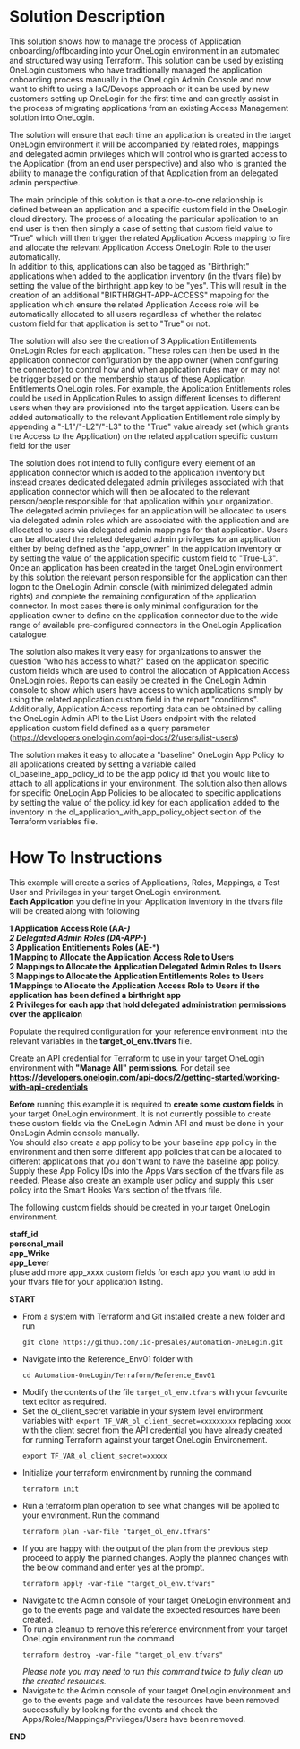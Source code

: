 # Solution Description
This solution shows how to manage the process of Application onboarding/offboarding into your OneLogin environment in an automated and structured way using Terraform. This solution can be used by existing OneLogin customers who have traditionally managed the application onboarding process manually in the OneLogin Admin Console and now want to shift to using a IaC/Devops approach or it can be used by new customers setting up OneLogin for the first time and can greatly assist in the process of migrating applications from an existing Access Management solution into OneLogin.<br>

The solution will ensure that each time an application is created in the target OneLogin environment it will be accompanied by related roles, mappings and delegated admin privileges which will control who is granted access to the Application (from an end user perspective) and also who is granted the ability to manage the configuration of that Application from an delegated admin perspective.<br>

The main principle of this solution is that a one-to-one relationship is defined between an application and a specific custom field in the OneLogin cloud directory. The process of allocating the particular application to an end user is then then simply a case of setting that custom field value to "True" which will then trigger the related Application Access mapping to fire and allocate the relevant Application Access OneLogin Role to the user automatically.<br>
In addition to this, applications can also be tagged as "Birthright" applications when added to the application inventory (in the tfvars file) by setting the value of the birthright_app key to be "yes". This will result in the creation of an additional "BIRTHRIGHT-APP-ACCESS" mapping for the application which ensure the related Application Access role will be automatically allocated to all users regardless of whether the related custom field for that application is set to "True" or not.<br>

The solution will also see the creation of 3 Application Entitlements OneLogin Roles for each application. These roles can then be used in the application connector configuration by the app owner (when configuring the connector) to control how and when application rules may or may not be trigger based on the membership status of these Application Entitlements OneLogin roles. For example, the Application Entitlements roles could be used in Application Rules to assign different licenses to different users when they are provisioned into the target application. Users can be added automatically to the relevant Application Entitlement role simply by appending a "-L1"/"-L2"/"-L3" to the "True" value already set (which grants the Access to the Application) on the related application specific custom field for the user <br>

The solution does not intend to fully configure every element of an application connector which is added to the application inventory but instead creates dedicated delegated admin privileges associated with that application connector which will then be allocated to the relevant person/people responsible for that application within your organization.<br> 
The delegated admin privileges for an application will be allocated to users via delegated admin roles which are associated with the application and are allocated to users via delegated admin mappings for that application. Users can be allocated the related delegated admin privileges for an application either by being defined as the "app_owner" in the application inventory or by setting the value of the application specific custom field to "True-L3".<br>
Once an application has been created in the target OneLogin environment by this solution the relevant person responsible for the application can then logon to the OneLogin Admin console (with minimized delegated admin rights) and complete the remaining configuration of the application connector. In most cases there is only minimal configuration for the application owner to define on the application connector due to the wide range of available pre-configured connectors in the OneLogin Application catalogue.   

The solution also makes it very easy for organizations to answer the question "who has access to what?" based on the application specific custom fields which are used to control the allocation of Application Access OneLogin roles. Reports can easily be created in the OneLogin Admin console to show which users have access to which applications simply by using the related application custom field in the report "conditions". Additionally, Application Access reporting data can be obtained by calling the OneLogin Admin API to the List Users endpoint with the related application custom field defined as a query parameter (https://developers.onelogin.com/api-docs/2/users/list-users) <br>

The solution makes it easy to allocate a "baseline" OneLogin App Policy to all applications created by setting a variable called ol_baseline_app_policy_id to be the app policy id that you would like to attach to all applications in your environment. The solution also then allows for specific OneLogin App Policies to be allocated to specific applications by setting the value of the policy_id key for each application added to the inventory in the ol_application_with_app_policy_object section of the Terraform variables file.

# How To Instructions

This example will create a series of Applications, Roles, Mappings, a Test User and Privileges in your target OneLogin environment. <br>
**Each Application** you define in your Application inventory in the tfvars file will be created along with following <br>

**1 Application Access Role (AA-*****)** <br>
**2 Delegated Admin Roles (DA-APP-*****)** <br>
**3 Application Entitlements Roles (AE-*****)** <br>
**1 Mapping to Allocate the Application Access Role to Users** <br>
**2 Mappings to Allocate the Application Delegated Admin Roles to Users** <br>
**3 Mappings to Allocate the Application Entitlements Roles to Users** <br>
**1 Mappings to Allocate the Application Access Role to Users if the application has been defined a birthright app** <br>
**2 Privileges for each app that hold delegated administration permissions over the applicaion** <br>



Populate the required configuration for your reference environment into the relevant variables in the **target_ol_env.tfvars** file.<br>


Create an API credential for Terraform to use in your target OneLogin environment with **"Manage All" permissions**. For detail see **https://developers.onelogin.com/api-docs/2/getting-started/working-with-api-credentials** 

**Before** running this example it is required to **create some custom fields** in your target OneLogin environment. It is not currently possible to create these custom fields via the OneLogin Admin API and must be done in your OneLogin Admin console manually. <br>
You should also create a app policy to be your baseline app policy in the environment and then some different app policies that can be allocated to different applications that you don't want to have the baseline app policy. Supply these App Policy IDs into the Apps Vars section of the tfvars file as needed.
Please also create an example user policy and supply this user policy into the Smart Hooks Vars section of the tfvars file.

The following custom fields should be created in your target OneLogin environment. <br>

**staff_id** <br>
**personal_mail** <br>
**app_Wrike** <br>
**app_Lever** <br>
pluse add more app_xxxx custom fields for each app you want to add in your tfvars file for your application listing.


**START**
- From a system with Terraform and Git installed create a new folder and run 
<br><pre>`git clone https://github.com/1id-presales/Automation-OneLogin.git`</pre>
- Navigate into the Reference_Env01 folder with 
<br><pre>`cd Automation-OneLogin/Terraform/Reference_Env01`</pre>
- Modify the contents of the file `target_ol_env.tfvars` with your favourite text editor as required.
- Set the ol_client_secret variable in your system level environment variables with `export TF_VAR_ol_client_secret=xxxxxxxxx` replacing `xxxx` with the client secret from the API credential you have already created for running Terraform against your target OneLogin Environement.
<br><pre>`export TF_VAR_ol_client_secret=xxxxx`</pre>
- Initialize your terraform environment by running the command 
<br><pre>`terraform init`</pre>
- Run a terraform plan operation to see what changes will be applied to your environment. Run the command 
<br><pre>`terraform plan -var-file "target_ol_env.tfvars"`</pre>
- If you are happy with the output of the plan from the previous step proceed to apply the planned changes. Apply the planned changes with the below command and enter yes at the prompt.
<br><pre>`terraform apply -var-file "target_ol_env.tfvars"`</pre> 
- Navigate to the Admin console of your target OneLogin environment and go to the events page and validate the expected resources have been created.
- To run a cleanup to remove this reference environment  from your target OneLogin environment run the command 
<br><pre>`terraform destroy -var-file "target_ol_env.tfvars"`</pre>
_Please note you may need to run this command twice to fully clean up the created resources._
- Navigate to the Admin console of your target OneLogin environment and go to the events page and validate the resources have been removed successfully by looking for the events and check the Apps/Roles/Mappings/Privileges/Users have been removed.<br>

**END**
